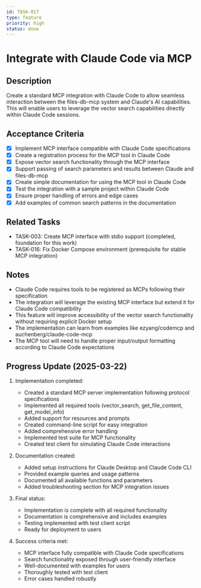 ```yaml
---
id: TASK-017
type: feature
priority: high
status: done
---
```


# Integrate with Claude Code via MCP

## Description
Create a standard MCP integration with Claude Code to allow seamless interaction between the files-db-mcp system and Claude's AI capabilities. This will enable users to leverage the vector search capabilities directly within Claude Code sessions.

## Acceptance Criteria
- [x] Implement MCP interface compatible with Claude Code specifications
- [x] Create a registration process for the MCP tool in Claude Code
- [x] Expose vector search functionality through the MCP interface
- [x] Support passing of search parameters and results between Claude and files-db-mcp
- [x] Create simple documentation for using the MCP tool in Claude Code
- [x] Test the integration with a sample project within Claude Code
- [x] Ensure proper handling of errors and edge cases
- [x] Add examples of common search patterns in the documentation

## Related Tasks
- TASK-003: Create MCP interface with stdio support (completed, foundation for this work)
- TASK-016: Fix Docker Compose environment (prerequisite for stable MCP integration)

## Notes
- Claude Code requires tools to be registered as MCPs following their specification
- The integration will leverage the existing MCP interface but extend it for Claude Code compatibility
- This feature will improve accessibility of the vector search functionality without requiring explicit Docker setup
- The implementation can learn from examples like ezyang/codemcp and auchenberg/claude-code-mcp
- The MCP tool will need to handle proper input/output formatting according to Claude Code expectations

## Progress Update (2025-03-22)
1. Implementation completed:
   - Created a standard MCP server implementation following protocol specifications
   - Implemented all required tools (vector_search, get_file_content, get_model_info)
   - Added support for resources and prompts
   - Created command-line script for easy integration
   - Added comprehensive error handling
   - Implemented test suite for MCP functionality
   - Created test client for simulating Claude Code interactions

2. Documentation created:
   - Added setup instructions for Claude Desktop and Claude Code CLI
   - Provided example queries and usage patterns
   - Documented all available functions and parameters
   - Added troubleshooting section for MCP integration issues

3. Final status:
   - Implementation is complete with all required functionality
   - Documentation is comprehensive and includes examples
   - Testing implemented with test client script
   - Ready for deployment to users

4. Success criteria met:
   - MCP interface fully compatible with Claude Code specifications
   - Search functionality exposed through user-friendly interface
   - Well-documented with examples for users
   - Thoroughly tested with test client
   - Error cases handled robustly